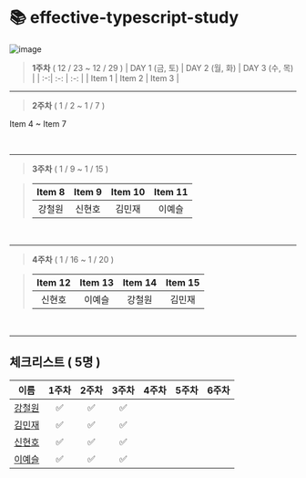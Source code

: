 # 📚 effective-typescript-study

![image](https://user-images.githubusercontent.com/76567238/208331585-c19851eb-ce0e-4615-ba93-04b83537567e.png)

> **1주차** ( 12 / 23 ~ 12 / 29 )
> | DAY 1 (금, 토) | DAY 2 (월, 화) | DAY 3 (수, 목) |
> | :-:| :-: | :-: |
> | Item 1 | Item 2 | Item 3 |

---

> **2주차** ( 1 / 2 ~ 1 / 7 )       

Item 4  ~ Item 7

<br>

---

> **3주차** ( 1 / 9 ~ 1 / 15 ) 

> | Item 8 | Item 9 | Item 10 | Item 11 |
> | :-:| :-: | :-: | :-: | 
> | 강철원 | 신현호 | 김민재 | 이예슬 |
<br>

---


> **4주차** ( 1 / 16 ~ 1 / 20 ) 

> | Item 12 | Item 13 | Item 14 | Item 15 |
> | :-:| :-: | :-: | :-: | 
> | 신현호 | 이예슬 | 강철원 | 김민재 |
<br>

---

## 체크리스트 ( 5명 )

| 이름                                                    | 1주차 | 2주차 | 3주차 | 4주차 | 5주차 | 6주차 |
| ------------------------------------------------------ |:--: | :--: | :--: | :--: | :--: | :--: |
| <center>[강철원](https://github.com/Ryan-dia)</center>  |  ✅  |   ✅  |  ✅ |
| <center>[김민재](https://github.com/D0Dam)</center>     |  ✅  |  ✅  |  ✅  |
| <center>[신현호](https://github.com/SWARVY)</center>    |  ✅  |  ✅  |  ✅  |
| <center>[이예슬](https://github.com/Leemainsw)</center> |  ✅  |  ✅  |  ✅  |

